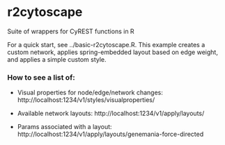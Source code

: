 # r2cytoscape 
Suite of wrappers for CyREST functions in R

For a quick start, see ../basic-r2cytoscape.R. This example creates a custom network, applies spring-embedded layout based on edge weight, and applies a simple custom style.

### How to see a list of:
* Visual properties for node/edge/network changes: http://localhost:1234/v1/styles/visualproperties/

* Available network layouts: http://localhost:1234/v1/apply/layouts/

* Params associated with a layout: http://localhost:1234/v1/apply/layouts/genemania-force-directed



